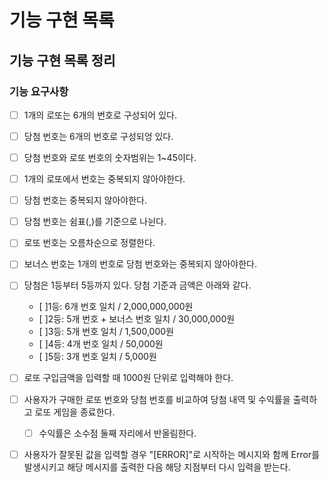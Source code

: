 # 기능 구현 목록 

## 기능 구현 목록 정리

### 기능 요구사항
 - [ ] 1개의 로또는 6개의 번호로 구성되어 있다.
 - [ ] 당첨 번호는 6개의 번호로 구성되엉 있다.
 - [ ] 당첨 번호와 로또 번호의 숫자범위는 1~45이다.
 - [ ] 1개의 로또에서 번호는 중복되지 않아야한다.
 - [ ] 당첨 번호는 중복되지 않아야한다.
 - [ ] 당첨 번호는 쉼표(,)를 기준으로 나뉜다.
 - [ ] 로또 번호는 오름차순으로 정렬한다.
 - [ ] 보너스 번호는 1개의 번호로 당첨 번호와는 중복되지 않아야한다.
 - [ ] 당첨은 1등부터 5등까지 있다. 당첨 기준과 금액은 아래와 같다.
    - [ ]1등: 6개 번호 일치 / 2,000,000,000원
    - [ ]2등: 5개 번호 + 보너스 번호 일치 / 30,000,000원
    - [ ]3등: 5개 번호 일치 / 1,500,000원
    - [ ]4등: 4개 번호 일치 / 50,000원
    - [ ]5등: 3개 번호 일치 / 5,000원
 - [ ] 로또 구입금액을 입력할 때 1000원 단위로 입력해야 한다.
 - [ ] 사용자가 구매한 로또 번호와 당첨 번호를 비교하여 당첨 내역 및 수익률을 출력하고 로또 게임을 종료한다.
   -[ ] 수익률은 소수점 둘째 자리에서 반올림한다.
 -[ ] 사용자가 잘못된 값을 입력할 경우 "[ERROR]"로 시작하는 메시지와 함께 Error를 발생시키고 해당 메시지를 출력한 다음 해당 지점부터 다시 입력을 받는다.

 
